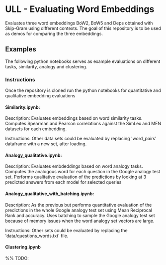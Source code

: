 # ULL - Evaluating Word Embeddings

Evaluates three word embeddings BoW2, BoW5 and Deps obtained with Skip-Gram using different contexts. The goal of this repository is to be used as demos for comparing the three embeddings.

## Examples

The following python notebooks serves as example evaluations on different tasks, similarity, analogy and clustering. 

### Instructions

Once the repository is cloned run the python notebooks for quantitative and qualitative embedding evaluations


#### Similarity.ipynb: 

Description:
Evaluates embeddings based on word similarity tasks. 
Computes Spearman and Pearson correlations against the SimLex and MEN datasets for each embedding.

Instructions: Other data sets could be evaluated by replacing 'word_pairs' dataframe with a new set, after loading.

#### Analogy_qualitative.ipynb: 

Description:
Evaluates embdeddings based on word analogy tasks.
Computes the analogous word for each question in the Google analogy test set. 
Performs qualitative evaluation of the predictions by looking at 3 predicted answers from each model for selected queries

#### Analogy_qualitative_with_batching.ipynb: 

Description:
As the previous but performs quantitative evaluation of the predictions in the whole Google analogy test set using Mean Reciprocal Rank and accuracy. 
Uses batching to sample the Google analogy test set because of memory issues when the word analogy set vectors are large.

Instructions: Other sets could be evaluated by replacing the 'data/questions_words.txt' file.

#### Clustering.ipynb

%% TODO: 


